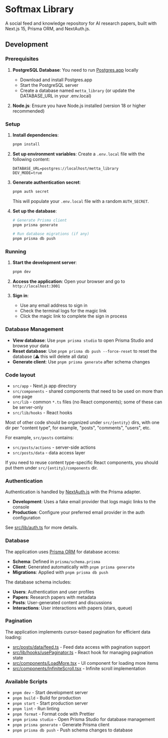 # Softmax Library

A social feed and knowledge repository for AI research papers, built with Next.js 15, Prisma ORM, and NextAuth.js.

## Development

### Prerequisites

1. **PostgreSQL Database**: You need to run [Postgres.app](https://postgresapp.com/) locally
   - Download and install Postgres.app
   - Start the PostgreSQL server
   - Create a database named `metta_library` (or update the DATABASE_URL in your .env.local)

2. **Node.js**: Ensure you have Node.js installed (version 18 or higher recommended)

### Setup

1. **Install dependencies**:
   ```bash
   pnpm install
   ```

2. **Set up environment variables**:
   Create a `.env.local` file with the following content:
   ```
   DATABASE_URL=postgres://localhost/metta_library
   DEV_MODE=true
   ```

3. **Generate authentication secret**:
   ```bash
   pnpm auth secret
   ```
   This will populate your `.env.local` file with a random `AUTH_SECRET`.

4. **Set up the database**:
   ```bash
   # Generate Prisma client
   pnpm prisma generate
   
   # Run database migrations (if any)
   pnpm prisma db push
   ```

### Running

1. **Start the development server**:
   ```bash
   pnpm dev
   ```

2. **Access the application**:
   Open your browser and go to `http://localhost:3001`

3. **Sign in**:
   - Use any email address to sign in
   - Check the terminal logs for the magic link
   - Click the magic link to complete the sign in process

### Database Management

- **View database**: Use `pnpm prisma studio` to open Prisma Studio and browse your data
- **Reset database**: Use `pnpm prisma db push --force-reset` to reset the database (⚠️ this will delete all data)
- **Generate client**: Use `pnpm prisma generate` after schema changes

### Code layout

- `src/app` - Next.js app directory
- `src/components` - shared components that need to be used on more than one page
- `src/lib` - common `*.ts` files (no React components); some of these can be server-only
- `src/lib/hooks` - React hooks

Most of other code should be organized under `src/{entity}` dirs, with one dir per "content type", for example, "posts", "comments", "users", etc.

For example, `src/posts` contains:

- `src/posts/actions` - server-side actions
- `src/posts/data` - data access layer

If you need to reuse content type-specific React components, you should put them under `src/{entity}/components` dir.

### Authentication

Authentication is handled by [NextAuth.js](https://next-auth.js.org/) with the Prisma adapter.

- **Development**: Uses a fake email provider that logs magic links to the console
- **Production**: Configure your preferred email provider in the auth configuration

See [src/lib/auth.ts](src/lib/auth.ts) for more details.

### Database

The application uses [Prisma ORM](https://www.prisma.io/) for database access:

- **Schema**: Defined in `prisma/schema.prisma`
- **Client**: Generated automatically with `pnpm prisma generate`
- **Migrations**: Applied with `pnpm prisma db push`

The database schema includes:
- **Users**: Authentication and user profiles
- **Papers**: Research papers with metadata
- **Posts**: User-generated content and discussions
- **Interactions**: User interactions with papers (stars, queue)

### Pagination

The application implements cursor-based pagination for efficient data loading:

- [src/posts/data/feed.ts](src/posts/data/feed.ts) - Feed data access with pagination support
- [src/lib/hooks/usePaginator.ts](src/lib/hooks/usePaginator.ts) - React hook for managing pagination state
- [src/components/LoadMore.tsx](src/components/LoadMore.tsx) - UI component for loading more items
- [src/components/InfiniteScroll.tsx](src/components/InfiniteScroll.tsx) - Infinite scroll implementation

### Available Scripts

- `pnpm dev` - Start development server
- `pnpm build` - Build for production
- `pnpm start` - Start production server
- `pnpm lint` - Run linting
- `pnpm format` - Format code with Prettier
- `pnpm prisma studio` - Open Prisma Studio for database management
- `pnpm prisma generate` - Generate Prisma client
- `pnpm prisma db push` - Push schema changes to database
